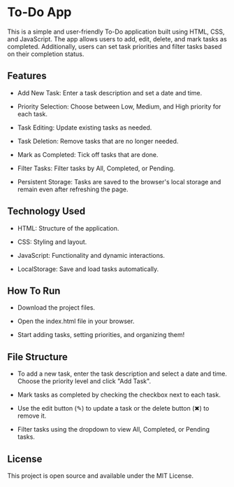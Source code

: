 
# To-Do App

   This is a simple and user-friendly To-Do application built using HTML, CSS, and JavaScript. The app allows users to add, edit, delete, and mark tasks as completed. Additionally, users can set task priorities and filter tasks based on their completion status.








## Features

- Add New Task: Enter a task description and set a date and time.

- Priority Selection: Choose between Low, Medium, and High   priority for each task.

- Task Editing: Update existing tasks as needed.

- Task Deletion: Remove tasks that are no longer needed.

- Mark as Completed: Tick off tasks that are done.

- Filter Tasks: Filter tasks by All, Completed, or Pending.

- Persistent Storage: Tasks are saved to the browser's local storage and remain even after refreshing the page.


## Technology Used

- HTML: Structure of the application.

- CSS: Styling and layout.

- JavaScript: Functionality and dynamic interactions.

- LocalStorage: Save and load tasks automatically.
## How To Run
  
-  Download the project files.

-  Open the index.html file in your browser.

-  Start adding tasks, setting priorities, and organizing them!
## File Structure
- To add a new task, enter the task description and select a date and time. Choose the priority level and click "Add Task".

- Mark tasks as completed by checking the checkbox next to each task.

- Use the edit button (✎) to update a task or the delete button (✖) to remove it.

- Filter tasks using the dropdown to view All, Completed, or Pending tasks.
## License

This project is open source and available under the MIT License.